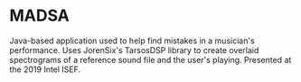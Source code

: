 # MADSA
Java-based application used to help find mistakes in a musician's performance. Uses JorenSix's TarsosDSP library to create overlaid spectrograms of a reference sound file and the user's playing. Presented at the 2019 Intel ISEF.
